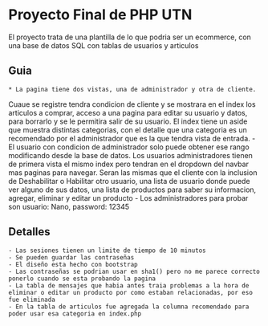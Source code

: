 # Proyecto Final de PHP UTN
  El proyecto trata de una plantilla de lo que podria ser un ecommerce, con una base de datos SQL con tablas de usuarios y articulos
  ## Guia
    * La pagina tiene dos vistas, una de administrador y otra de cliente.
  Cuaue se registre tendra condicion de cliente y se mostrara en el index los articulos a comprar, acceso a una pagina para editar su usuario y datos, para borrarlo
    y se le permitira salir de su usuario. El index tiene un aside que muestra distintas categorias, con el detalle que una categoria es un recomendado por el administrador que es
    la que tendra vista de entrada.
    - El usuario con condicion de administrador solo puede obtener ese rango modificando desde la base de datos. Los usuarios administradores tienen de primera vista el mismo index
    pero tendran en el dropdown del navbar mas paginas para navegar. Seran las mismas que el cliente con la inclusion de Deshabilitar o Habilitar otro usuario, una lista de usuario
    donde puede ver alguno de sus datos, una lista de productos para saber su informacion, agregar, eliminar y editar un producto
    - Los administradores para probar son usuario: Nano, password: 12345
  ## Detalles
    - Las sesiones tienen un limite de tiempo de 10 minutos
    - Se pueden guardar las contraseñas
    - El diseño esta hecho con bootstrap
    - Las contraseñas se podrian usar en sha1() pero no me parece correcto ponerlo cuando se esta probando la pagina
    - La tabla de mensajes que habia antes traia problemas a la hora de eliminar o editar un producto por como estaban relacionadas, por eso fue eliminada
    - En la tabla de articulos fue agregada la columna recomendado para poder usar esa categoria en index.php
